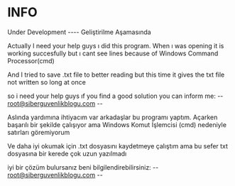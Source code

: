# INFO
 Under Development ---- Geliştirilme Aşamasında

Actually I need your help guys ı did this program. When ı was opening it is working succesfully but ı cant see lines because of Windows Command Processor(cmd)  

And I tried to save .txt file to better reading but this time it gives the txt file not written so long at once 

so i need your help guys ıf you find a good solution you can inform me: -- root@siberguvenlikblogu.com --



Aslında yardımına ihtiyacım var arkadaşlar bu programı yaptım. Açarken başarılı bir şekilde çalışıyor ama Windows Komut İşlemcisi (cmd) nedeniyle satırları göremiyorum

Ve daha iyi okumak için .txt dosyasını kaydetmeye çalıştım ama bu sefer txt dosyasına bir kerede çok uzun yazılmadı

iyi bir çözüm bulursanız beni bilgilendirebilirsiniz: -- root@siberguvenlikblogu.com --

